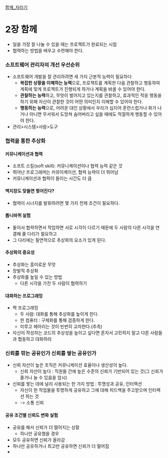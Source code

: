[함께_자라기](..%2F%ED%95%A8%EA%BB%98_%EC%9E%90%EB%9D%BC%EA%B8%B0.md)

# 2장 함께

- 일을 가장 잘 나눌 수 있을 때는 프로젝트가 완료되는 시점
- 협력하는 방법을 배우고 수련해야 한다.

### 소프트웨어 관리자의 개선 우선순위
- 소프트웨어 개발을 잘 관리하려면 세 가지 근본적 능력이 필요하다
  - **복잡한 상황을 이해하는 능력**으로, 프로젝트를 계획한 다음 관찰하고 행동하여 계획에 맞게 프로젝트가 진행되게 하거나
계획을 바꿀 수 있어야 한다.
  - **관찰하는 능력**하고, 무엇이 벌어지고 있는지를 관찰하고,  효과적인 적응 행동을 하기 위해 자신이 관찰한 것이
어떤 의미인지 이해할 수 있어야 한다.
  - **행동하는 능력**으로, 어려운 대인 상황에서 우리가 심지어 혼란스럽거나 화가 나거나 아니면 무서워서 도망쳐
숨어버리고 싶을 때에도 적절하게 행동할 수 있어야 한다.
- 관리>시스템>사람>도구


### 협력을 통한 추상화

#### 커뮤니케이션과 협력
- 소프트 스킬(soft skill): 커뮤니케이션이나 협력 능력 같은 것
- 뛰어난 프로그래머는 커뮤이케이션, 협력 능력이 더 뛰어남
- 커뮤니케이션과 협력이 들이는 시간도 더 큼

#### 백지장도 맞들면 찢어진다?
- 협력이 시너지를 발휘하려면 몇 가지 전제 조건이 필요하다.

#### 톱니바퀴 실험
- 둘이서 협력하면서 작업하면 서로 시각이 다르기 때문에 두 사람의 다른 시각을 연결해 줄 다리가 필요하고
- 그 다리에는 필연적으로 추상화의 요소가 있게 된다.

#### 추상화의 중요성
- 추상화는 흥미로운 무엇
- 창발적 추상화
- 추상화를 높일 수 있는 방법
  - 다른 시각을 가진 두 사람이 협력하기

#### 대화하는 프로그래밍
- 짝 프로그래밍
  - 두 사람: 대화를 통해 추상화를 높이게 한다.
  - 한 컴퓨터 : 구체화를 통해 검증하게 한다.
  - 미루고 헤아리는 것이 빈번히 교차한다.(추측)
- 자신이 작성하는 코드의 추상성을 높이고 싶다면 혼자서 고민하지 말고 다른 사람들과 협동하고 대화하라

### 신뢰를 깎는 공유인가 신뢰를 쌓는 공유인가
- 신뢰 자산이 높은 조직은 커뮤니케이션 효율이나 생산성이 높다.
  - 신뢰 자산이 높다 : 직원들 간에 높은 수준의 신뢰가 기반되어 있는 것(그 신뢰가 줄거나 늘 수 있음을 암시)
- 신뢰를 쌓는 데에 널리 사용되는 한 가지 방법 : 투명성과 공유, 인터랙션
  - 자신이 한 작업물을 투명하게 공유하고 그에 대해 피드백을 주고받으며 인터랙션 하는 것
  - -> 소통 신뢰

#### 공유 조건별 신뢰도 변화 실험
- 공유를 해서 신뢰가 더 떨어지는 상황
  - 하나만 공유했을 경우
- 모두 공유하면 신뢰가 올라감
- 하나만 공유하거나 최고만 공유하면 신뢰가 더 떨어짐
- 